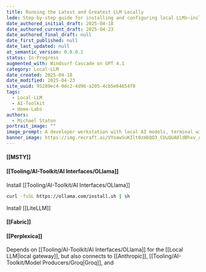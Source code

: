 ```yaml
---
title: Running the Latest and Greatest LLM Locally
lede: Step-by-step guide for installing and configuring local LLMs—including Ollama, LiteLLM, Fabric, and Perplexica—for modern AI workflows and toolchains.
date_authored_initial_draft: 2025-04-18
date_authored_current_draft: 2025-04-23
date_authored_final_draft: null
date_first_published: null
date_last_updated: null
at_semantic_version: 0.0.0.1
status: In-Progress
augmented_with: Windsurf Cascade on GPT 4.1
category: Local-LLM
date_created: 2025-04-18
date_modified: 2025-04-23
site_uuid: 95289ec4-0dc2-4d96-a205-4cb5e64654f0
tags:
  - Local-LLM
  - AI-Toolkit
  - Home-Labs
authors:
  - Michael Staton
portrait_image: ""
image_prompt: A developer workstation with local AI models, terminal windows, and icons for Ollama, LiteLLM, Fabric, and Perplexica, all connected in a modern workflow diagram.
banner_image: https://img.recraft.ai/VYoawSuKIlt0zmbQO3_CUuQUA8ldBhxv_qKkTbYS9Rs/rs:fit:2048:1024:0/raw:1/plain/abs://external/images/7eac7677-e96e-415f-9732-072be094ed49
---
```


#### [[MSTY]]


#### [[Tooling/AI-Toolkit/AI Interfaces/OLlama]]
Install [[Tooling/AI-Toolkit/AI Interfaces/OLlama]]

```bash
curl -fsSL https://ollama.com/install.sh | sh
```

Install [[LiteLLM]]

#### [[Fabric]]

#### [[Perplexica]]
Depends on [[Tooling/AI-Toolkit/AI Interfaces/OLlama]] for the [[Local LLM|local gateway]], but also connects to [[Anthropic]], [[Tooling/AI-Toolkit/Model Producers/Groq|Groq]], and 
